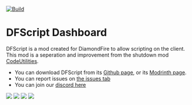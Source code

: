 [![Build](https://github.com/DFOnline/Dashboard/actions/workflows/build.yml/badge.svg)
](https://github.com/DFOnline/Dashboard/actions/workflows/build.yml)
# DFScript Dashboard
DFScript is a mod created for DiamondFire to allow scripting on the client. This mod is a seperation and improvement from the shutdown mod [CodeUtilities](https://github.com/CodeUtilities/CodeUtilities).

- You can download DFScript from its [Github page](https://github.com/DFOnline/DFScript/releases/latest), or its [Modrinth page](https://modrinth.com/mod/dfscript).
- You can report issues on [the issues tab](https://github.com/DFOnline/DFScript/issues)
- You can join our [discord here](https://discord.gg/gtfFwWEapx)

<p>
<img src="https://img.shields.io/github/downloads/DFOnline/Dashboard/total?color=blue"/>
<img src="https://img.shields.io/github/languages/code-size/DFOnline/Dashboard"/>
  <img src="https://img.shields.io/github/contributors/DFOnline/Dashboard" />
  <img src="https://img.shields.io/github/release-date/DFOnline/Dashboard" /> 
 </p>
 

